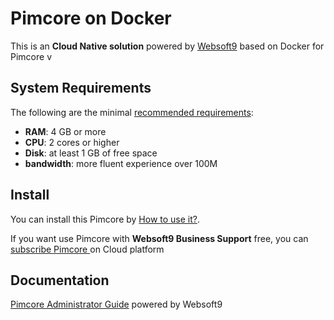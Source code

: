 # Pimcore  on Docker  

This is an **Cloud Native solution** powered by [Websoft9](https://www.websoft9.com) based on Docker for Pimcore  v

## System Requirements

The following are the minimal [recommended requirements](https://github.com/pimcore/docker#recommended-system-requirements):

* **RAM**: 4 GB or more
* **CPU**: 2 cores or higher
* **Disk**: at least 1 GB of free space
* **bandwidth**: more fluent experience over 100M  

## Install

You can install this Pimcore  by [How to use it?](https://github.com/Websoft9/docker-library#how-to-use-it).   

If you want use Pimcore  with **Websoft9 Business Support** free, you can [subscribe Pimcore ](https://www.websoft9.com/apps) on Cloud platform

## Documentation

[Pimcore  Administrator Guide](https://support.websoft9.com/docs/pimcore) powered by Websoft9
